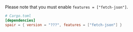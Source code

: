 Please note that you must enable `features = ["fetch-json"]`.

```toml
# Cargo.toml
[dependencies]
spair = { version = "???", features = ["fetch-json"] }
```